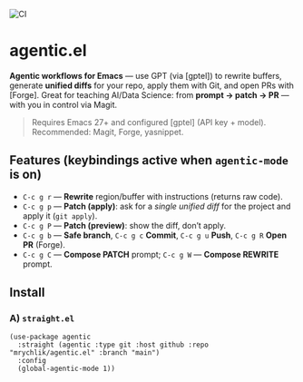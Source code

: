 ![CI](https://github.com/mrychlik/agentic.el/actions/workflows/elisp-ci.yml/badge.svg)
# agentic.el

**Agentic workflows for Emacs** — use GPT (via [gptel]) to rewrite buffers, generate **unified diffs** for your repo, apply them with Git, and open PRs with [Forge]. Great for teaching AI/Data Science: from **prompt → patch → PR** — with you in control via Magit.

> Requires Emacs 27+ and configured [gptel] (API key + model). Recommended: Magit, Forge, yasnippet.

## Features (keybindings active when `agentic-mode` is on)

- `C-c g r` — **Rewrite** region/buffer with instructions (returns raw code).
- `C-c g p` — **Patch (apply)**: ask for a *single unified diff* for the project and apply it (`git apply`).
- `C-c g P` — **Patch (preview)**: show the diff, don’t apply.
- `C-c g b` — **Safe branch**, `C-c g c` **Commit**, `C-c g u` **Push**, `C-c g R` **Open PR** (Forge).
- `C-c g C` — **Compose PATCH** prompt; `C-c g W` — **Compose REWRITE** prompt.

## Install

### A) `straight.el`
```elisp
(use-package agentic
  :straight (agentic :type git :host github :repo "mrychlik/agentic.el" :branch "main")
  :config
  (global-agentic-mode 1))
